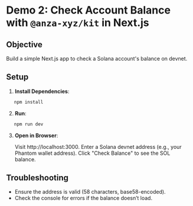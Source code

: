 # Demo 2: Check Account Balance with `@anza-xyz/kit` in Next.js

## Objective
Build a simple Next.js app to check a Solana account's balance on devnet.

## Setup
1. **Install Dependencies**:
```bash
   npm install
```
2. **Run**:
```bash
   npm run dev
```
3. **Open in Browser**:

    Visit http://localhost:3000.
    Enter a Solana devnet address (e.g., your Phantom wallet address).
    Click "Check Balance" to see the SOL balance.

## Troubleshooting

- Ensure the address is valid (58 characters, base58-encoded).
- Check the console for errors if the balance doesn’t load.